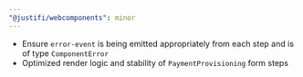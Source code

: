```yaml
---
"@justifi/webcomponents": minor
---
```


- Ensure `error-event` is being emitted appropriately from each step and is of type `ComponentError`
- Optimized render logic and stability of `PaymentProvisioning` form steps
